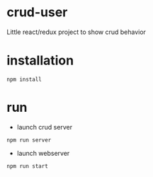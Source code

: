 # crud-user
Little react/redux project to show crud behavior

# installation

`npm install`


# run

* launch crud server

`npm run server`

* launch webserver

`npm run start`
